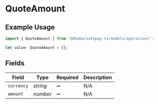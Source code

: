 # QuoteAmount

## Example Usage

```typescript
import { QuoteAmount } from "@dhaba/safepay-ts/models/operations";

let value: QuoteAmount = {};
```

## Fields

| Field              | Type               | Required           | Description        |
| ------------------ | ------------------ | ------------------ | ------------------ |
| `currency`         | *string*           | :heavy_minus_sign: | N/A                |
| `amount`           | *number*           | :heavy_minus_sign: | N/A                |